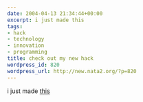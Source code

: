 ```yaml
---
date: 2004-04-13 21:34:44+00:00
excerpt: i just made this
tags:
- hack
- technology
- innovation
- programming
title: check out my new hack
wordpress_id: 820
wordpress_url: http://new.nata2.org/?p=820
---
```


i just made <a href="http://dopeman.org/whitehousefight/">this</a>